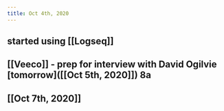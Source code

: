 ```yaml
---
title: Oct 4th, 2020
---
```


## started using [[Logseq]]
## [[Veeco]] - prep for interview with David Ogilvie [tomorrow]([[Oct 5th, 2020]]) 8a
## [[Oct 7th, 2020]]
##
##
##
